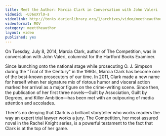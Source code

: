 ```yaml
---
title: Meet the Author: Marcia Clark in Conversation with John Valeri
videoid: -UJ6oXYl0-s
videolink: http://tonks.darienlibrary.org/1/archives/video/meetheauthor/20140708_marcia_clark.mov
videoformat: MOV
category: meettheauthor
layout: video
published: yes
---
```


On Tuesday, July 8, 2014, Marcia Clark, author of The Competition, was in conversation with John Valeri, columnist for the Hartford Books Examiner.

Since launching onto the national stage while prosecuting O. J. Simpson during the "Trial of the Century" in the 1990s, Marcia Clark has become one of the best-known prosecutors of our time. In 2011, Clark made a new name for herself when her signature mix of riotous humor and visceral action marked her arrival as a major figure on the crime-writing scene. Since then, the publication of her first three novels—Guilt by Association, Guilt by Degrees, and Killer Ambition—has been met with an outpouring of media attention and accolades.

There's no denying that Clark is a brilliant storyteller who works readers the way an expert trial lawyer works a jury. The Competition, her most assured novel in the Rachel Knight series, is a powerful testament to the fact that Clark is at the top of her game.